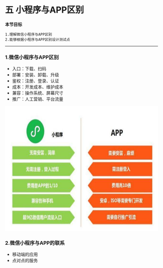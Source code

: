 # 五 小程序与APP区别

**本节目标**

```
1.理解微信小程序与APP区别
2.能够根据小程序与APP区别设计测试点
```

---

### 1.微信小程序与APP区别

- 入口：下载、扫码
- 部署：安装、卸载、升级
- 鉴权：注册、登录、认证
- 成本：开发成本、维护成本
- 兼容：操作系统、屏幕尺寸
- 推广：人工营销、平台流量

![](../img/1562817938066.png)

### 2.微信小程序与APP的联系

- 移动端的应用
- 点对点的服务
